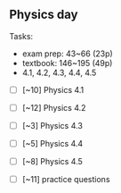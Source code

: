 Physics day
---
Tasks:
- exam prep: 43~66 (23p)
- textbook: 146~195 (49p)
- 4.1, 4.2, 4.3, 4.4, 4.5


- [ ] [~10] Physics 4.1
- [ ] [~12] Physics 4.2

- [ ] [~3] Physics 4.3
- [ ] [~5] Physics 4.4

- [ ]  [~8] Physics 4.5
- [ ] [~11] practice questions